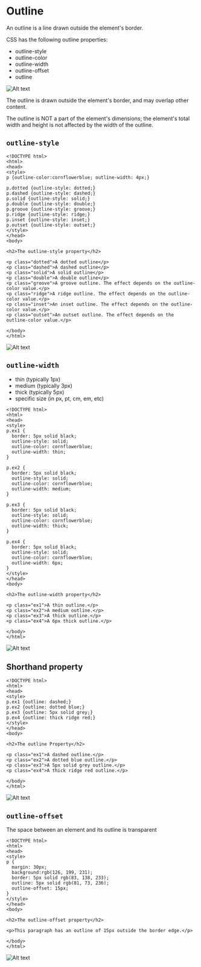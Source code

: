 # Outline

An outline is a line drawn outside the element's border.

CSS has the following outline properties:

- outline-style
- outline-color
- outline-width
- outline-offset
- outline

![Alt text](doc-files/o1.png)

The outline is drawn outside the element's border, and may overlap other content.


The outline is NOT a part of the element's dimensions; the element's total width and height is not affected by the width of the outline.

## `outline-style`


```
<!DOCTYPE html>
<html>
<head>
<style>
p {outline-color:cornflowerblue; outline-width: 4px;}

p.dotted {outline-style: dotted;}
p.dashed {outline-style: dashed;}
p.solid {outline-style: solid;}
p.double {outline-style: double;}
p.groove {outline-style: groove;}
p.ridge {outline-style: ridge;}
p.inset {outline-style: inset;}
p.outset {outline-style: outset;}
</style>
</head>
<body>

<h2>The outline-style property</h2>

<p class="dotted">A dotted outline</p>
<p class="dashed">A dashed outline</p>
<p class="solid">A solid outline</p>
<p class="double">A double outline</p>
<p class="groove">A groove outline. The effect depends on the outline-color value.</p>
<p class="ridge">A ridge outline. The effect depends on the outline-color value.</p>
<p class="inset">An inset outline. The effect depends on the outline-color value.</p>
<p class="outset">An outset outline. The effect depends on the outline-color value.</p>

</body>
</html>
```

![Alt text](doc-files/o2.png)

## `outline-width`

- thin (typically 1px)
- medium (typically 3px)
- thick (typically 5px)
- specific size (in px, pt, cm, em, etc)

```
<!DOCTYPE html>
<html>
<head>
<style>
p.ex1 {
  border: 5px solid black;
  outline-style: solid;
  outline-color: cornflowerblue;
  outline-width: thin;
}

p.ex2 {
  border: 5px solid black;
  outline-style: solid;
  outline-color: cornflowerblue;
  outline-width: medium;
}

p.ex3 {
  border: 5px solid black;
  outline-style: solid;
  outline-color: cornflowerblue;
  outline-width: thick;
}

p.ex4 {
  border: 5px solid black;
  outline-style: solid;
  outline-color: cornflowerblue;
  outline-width: 6px;
}
</style>
</head>
<body>

<h2>The outline-width property</h2>

<p class="ex1">A thin outline.</p>
<p class="ex2">A medium outline.</p>
<p class="ex3">A thick outline.</p>
<p class="ex4">A 6px thick outline.</p>

</body>
</html>
```
![Alt text](doc-files/o3.png)

## Shorthand property

```
<!DOCTYPE html>
<html>
<head>
<style>
p.ex1 {outline: dashed;}
p.ex2 {outline: dotted blue;}
p.ex3 {outline: 5px solid grey;}
p.ex4 {outline: thick ridge red;}
</style>
</head>
<body>

<h2>The outline Property</h2>

<p class="ex1">A dashed outline.</p>
<p class="ex2">A dotted blue outline.</p>
<p class="ex3">A 5px solid grey outline.</p>
<p class="ex4">A thick ridge red outline.</p>

</body>
</html>
```
![Alt text](doc-files/o4.png)

## `outline-offset`

The space between an element and its outline is transparent

```
<!DOCTYPE html>
<html>
<head>
<style>
p {
  margin: 30px;
  background:rgb(126, 199, 231);
  border: 5px solid rgb(83, 138, 233);
  outline: 5px solid rgb(81, 73, 236);
  outline-offset: 15px;
}
</style>
</head>
<body>

<h2>The outline-offset property</h2>

<p>This paragraph has an outline of 15px outside the border edge.</p>

</body>
</html>
```

![Alt text](doc-files/o5.png)







